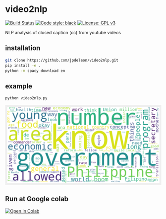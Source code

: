 # video2nlp
[![Build Status](https://travis-ci.com/jpdeleon/tql.svg?branch=master)](https://travis-ci.com/jpdeleon/tql)
[![Code style: black](https://img.shields.io/badge/code%20style-black-000000.svg)](https://github.com/ambv/black)
[![License: GPL v3](https://img.shields.io/badge/license-GPLv3-blue.svg)](https://www.gnu.org/licenses/gpl-3.0)

NLP analysis of closed caption (cc) from youtube videos

## installation
```bash
git clone https://github.com/jpdeleon/video2nlp.git
pip install -e .
python -m spacy download en
```
## example
```bash
python video2nlp.py
```
![img](./wordcloud.png)

## Run at Google colab
<a href="https://colab.research.google.com/github/jpdeleon/tql/blob/master/notebooks/examples-QL.ipynb" target="_parent"><img src="https://colab.research.google.com/assets/colab-badge.svg" alt="Open In Colab"/></a>
